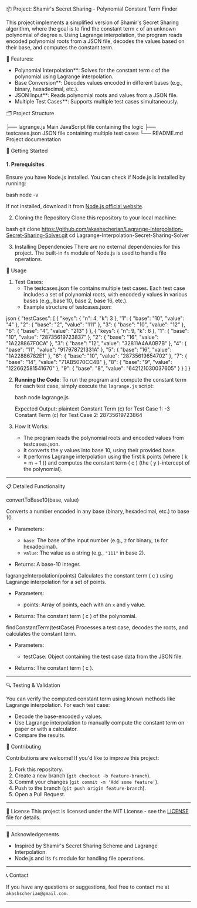 📦 Project: Shamir's Secret Sharing - Polynomial Constant Term Finder

This project implements a simplified version of Shamir's Secret Sharing algorithm, where the goal is to find the constant term `c` of an unknown polynomial of degree `m`. Using Lagrange interpolation, the program reads encoded polynomial roots from a JSON file, decodes the values based on their base, and computes the constant term.

🔧 Features:
- Polynomial Interpolation**: Solves for the constant term `c` of the polynomial using Lagrange interpolation.
- Base Conversion**: Decodes values encoded in different bases (e.g., binary, hexadecimal, etc.).
- JSON Input**: Reads polynomial roots and values from a JSON file.
- Multiple Test Cases**: Supports multiple test cases simultaneously.

 🗂️ Project Structure
 
├── lagrange.js           Main JavaScript file containing the logic
├── testcases.json        JSON file containing multiple test cases
└── README.md             Project documentation


🚀 Getting Started

#### 1. Prerequisites
Ensure you have Node.js installed. You can check if Node.js is installed by running:

bash
node -v


If not installed, download it from [Node.js official website](https://nodejs.org/).

2. Cloning the Repository
Clone this repository to your local machine:

bash
git clone https://github.com/akashscherian/Lagrange-Interpolation-Secret-Sharing-Solver.git
cd Lagrange-Interpolation-Secret-Sharing-Solver


3. Installing Dependencies
There are no external dependencies for this project. The built-in `fs` module of Node.js is used to handle file operations.

 📝 Usage

1. Test Cases: 
   - The testcases.json file contains multiple test cases. Each test case includes a set of polynomial roots, with encoded y values in various bases (e.g., base 10, base 2, base 16, etc.).
   - Example structure of testcases.json:

  json
   {
       "testCases": [
          {
               "keys": {
                   "n": 4,
                   "k": 3
               },
               "1": {
                   "base": "10",
                   "value": "4"
               },
               "2": {
                   "base": "2",
                   "value": "111"
               },
               "3": {
                   "base": "10",
                   "value": "12"
               },
               "6": {
                   "base": "4",
                   "value": "213"
               }
           },
           {
               "keys": {
                   "n": 9,
                   "k": 6
               },
               "1": {
                   "base": "10",
                   "value": "28735619723837"
               },
               "2": {
                   "base": "16",
                   "value": "1A228867F0CA"
               },
               "3": {
                   "base": "12",
                   "value": "32811A4AA0B7B"
               },
               "4": {
                   "base": "11",
                   "value": "917978721331A"
               },
               "5": {
                   "base": "16",
                   "value": "1A22886782E1"
               },
               "6": {
                   "base": "10",
                   "value": "28735619654702"
               },
               "7": {
                   "base": "14",
                   "value": "71AB5070CC4B"
               },
               "8": {
                   "base": "9",
                   "value": "122662581541670"
               },
               "9": {
                   "base": "8",
                   "value": "642121030037605"
               }
           }
       ]
   }
   

2. **Running the Code**:
   To run the program and compute the constant term for each test case, simply execute the `lagrange.js` script:

   bash
   node lagrange.js
   

   Expected Output:
   plaintext
   Constant Term (c) for Test Case 1: -3
   Constant Term (c) for Test Case 2: 28735619723864
   

3. How It Works:
   - The program reads the polynomial roots and encoded values from testcases.json.
   - It converts the y values into base 10, using their provided base.
   - It performs Lagrange interpolation using the first k points (where \( k = m + 1 \)) and computes the constant term \( c \) (the \( y \)-intercept of the polynomial).

---

 📋 Detailed Functionality


convertToBase10(base, value)

Converts a number encoded in any base (binary, hexadecimal, etc.) to base 10.

- Parameters:
  - `base`: The base of the input number (e.g., `2` for binary, `16` for hexadecimal).
  - `value`: The value as a string (e.g., `"111"` in base 2).
  
- Returns: A base-10 integer.

 lagrangeInterpolation(points)
Calculates the constant term \( c \) using Lagrange interpolation for a set of points.

- Parameters: 
  - points: Array of points, each with an `x` and `y` value.
  
- Returns: The constant term \( c \) of the polynomial.

findConstantTerm(testCase)
Processes a test case, decodes the roots, and calculates the constant term.

- Parameters: 
  - testCase: Object containing the test case data from the JSON file.
  
- Returns: The constant term \( c \).

---

🔍 Testing & Validation

You can verify the computed constant term using known methods like Lagrange interpolation. For each test case:
- Decode the base-encoded `y` values.
- Use Lagrange interpolation to manually compute the constant term on paper or with a calculator.
- Compare the results.

 🤝 Contributing

Contributions are welcome! If you'd like to improve this project:
1. Fork this repository.
2. Create a new branch (`git checkout -b feature-branch`).
3. Commit your changes (`git commit -m 'Add some feature'`).
4. Push to the branch (`git push origin feature-branch`).
5. Open a Pull Request.

---

📄 License
This project is licensed under the MIT License - see the [LICENSE](LICENSE) file for details.

---

 🙌 Acknowledgements

- Inspired by Shamir's Secret Sharing Scheme and Lagrange Interpolation.
- Node.js and its `fs` module for handling file operations.

---

 📞 Contact

If you have any questions or suggestions, feel free to contact me at `akashscherian@gmail.com`.

---
